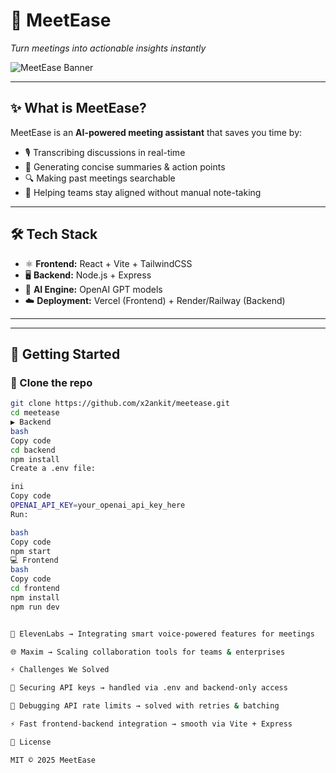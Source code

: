 # 🚀 MeetEase

_Turn meetings into actionable insights instantly_

![MeetEase Banner](https://via.placeholder.com/1200x400.png?text=MeetEase+-+Turn+Meetings+into+Insights)

---

## ✨ What is MeetEase?

MeetEase is an **AI-powered meeting assistant** that saves you time by:

- 🎙️ Transcribing discussions in real-time
- 📝 Generating concise summaries & action points
- 🔍 Making past meetings searchable
- 🤝 Helping teams stay aligned without manual note-taking

---

## 🛠️ Tech Stack

- ⚛️ **Frontend:** React + Vite + TailwindCSS
- 🖥️ **Backend:** Node.js + Express
- 🤖 **AI Engine:** OpenAI GPT models
- ☁️ **Deployment:** Vercel (Frontend) + Render/Railway (Backend)

---

---

## 🚀 Getting Started

### 🔧 Clone the repo

```bash
git clone https://github.com/x2ankit/meetease.git
cd meetease
▶️ Backend
bash
Copy code
cd backend
npm install
Create a .env file:

ini
Copy code
OPENAI_API_KEY=your_openai_api_key_here
Run:

bash
Copy code
npm start
💻 Frontend
bash
Copy code
cd frontend
npm install
npm run dev


🎤 ElevenLabs → Integrating smart voice-powered features for meetings

🌐 Maxim → Scaling collaboration tools for teams & enterprises

⚡ Challenges We Solved

🔑 Securing API keys → handled via .env and backend-only access

🐞 Debugging API rate limits → solved with retries & batching

⚡ Fast frontend-backend integration → smooth via Vite + Express

📜 License

MIT © 2025 MeetEase
```
